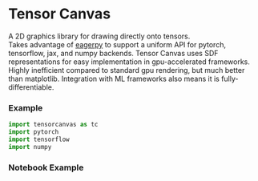 # Tensor Canvas
A 2D graphics library for drawing directly onto tensors.  
Takes advantage of [eagerpy](https://github.com/jonasrauber/eagerpy) to support a uniform API for pytorch, tensorflow, jax, and numpy backends.
Tensor Canvas uses SDF representations for easy implementation in gpu-accelerated frameworks.  
Highly inefficient compared to standard gpu rendering, but much better than matplotlib. Integration with ML frameworks also means it is fully-differentiable.

### Example
```python
import tensorcanvas as tc
import pytorch
import tensorflow
import numpy


```

### Notebook Example